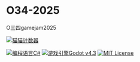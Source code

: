 # O34-2025
O三四gamejam2025

[![猫猫计数器](https://starry-trace-sky-moe-counter.vercel.app/get/@O34-2025?theme=rule34)](#)

[![编程语言C#](https://img.shields.io/badge/编程语言-CSharp-blue.svg?style=for-the-badge)](#)
[![游戏引擎Godot v4.3](https://img.shields.io/badge/游戏引擎-Godotv4.4-pink.svg?style=for-the-badge)](#)
[![MIT License](https://img.shields.io/badge/License-MIT-green.svg?style=for-the-badge)](#)